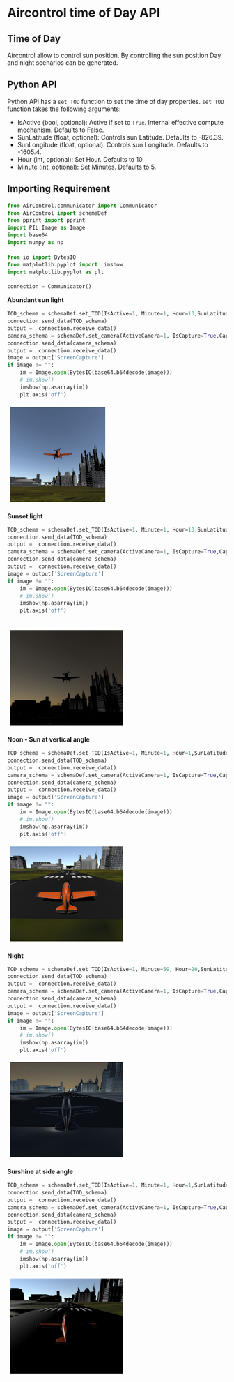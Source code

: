 # Aircontrol time of Day API

## Time of Day
Aircontrol allow to control sun position. By controlling the sun position Day and night scenarios can be generated.

## Python API
Python API has a `set_TOD` function to set the time of day properties. 
`set_TOD` function takes the following arguments:
- IsActive (bool, optional): Active if set to `True`. Internal effective compute mechanism. Defaults to False.
- SunLatitude (float, optional): Controls sun Latitude. Defaults to -826.39.
- SunLongitude (float, optional): Controls sun Longitude. Defaults to -1605.4.
- Hour (int, optional): Set Hour. Defaults to 10.
- Minute (int, optional): Set Minutes. Defaults to 5.

## Importing Requirement


```python
from AirControl.communicator import Communicator
from AirControl import schemaDef
from pprint import pprint
import PIL.Image as Image
import base64
import numpy as np

from io import BytesIO
from matplotlib.pyplot import  imshow
import matplotlib.pyplot as plt

connection = Communicator()
```

**Abundant sun light**


```python
TOD_schema = schemaDef.set_TOD(IsActive=1, Minute=1, Hour=13,SunLatitude=-2391.933347, SunLongitude=-2958)
connection.send_data(TOD_schema)
output =  connection.receive_data()
camera_schema = schemaDef.set_camera(ActiveCamera=1, IsCapture=True,CaptureCamera=1,CaptureType=0,CaptureHeight=256,CaptureWidth=256,IsOutput=True)
connection.send_data(camera_schema)
output =  connection.receive_data()
image = output['ScreenCapture']
if image != "":
    im = Image.open(BytesIO(base64.b64decode(image)))
    # im.show()
    imshow(np.asarray(im))
    plt.axis('off')
```


    
![png](output_5_0.png)
    


**Sunset light**


```python
TOD_schema = schemaDef.set_TOD(IsActive=1, Minute=1, Hour=13,SunLatitude=25.933347, SunLongitude=72.712092)
connection.send_data(TOD_schema)
output =  connection.receive_data()
camera_schema = schemaDef.set_camera(ActiveCamera=1, IsCapture=True,CaptureCamera=1,CaptureType=0,CaptureHeight=1080,CaptureWidth=1280,IsOutput=True)
connection.send_data(camera_schema)
output =  connection.receive_data()
image = output['ScreenCapture']
if image != "":
    im = Image.open(BytesIO(base64.b64decode(image)))
    # im.show()
    imshow(np.asarray(im))
    plt.axis('off')
   
```


    
![png](output_7_0.png)
    


**Noon - Sun at vertical angle**


```python
TOD_schema = schemaDef.set_TOD(IsActive=1, Minute=1, Hour=1,SunLatitude=-481.9, SunLongitude=-1517)
connection.send_data(TOD_schema)
output =  connection.receive_data()
camera_schema = schemaDef.set_camera(ActiveCamera=1, IsCapture=True,CaptureCamera=1,CaptureType=0,CaptureHeight=1080,CaptureWidth=1280,IsOutput=True)
connection.send_data(camera_schema)
output =  connection.receive_data()
image = output['ScreenCapture']
if image != "":
    im = Image.open(BytesIO(base64.b64decode(image)))
    # im.show()
    imshow(np.asarray(im))
    plt.axis('off')
```


    
![png](output_9_0.png)
    


**Night**


```python
TOD_schema = schemaDef.set_TOD(IsActive=1, Minute=59, Hour=20,SunLatitude=-2563, SunLongitude=-2939.9)
connection.send_data(TOD_schema)
output =  connection.receive_data()
camera_schema = schemaDef.set_camera(ActiveCamera=1, IsCapture=True,CaptureCamera=1,CaptureType=0,CaptureHeight=1080,CaptureWidth=1280,IsOutput=True)
connection.send_data(camera_schema)
output =  connection.receive_data()
image = output['ScreenCapture']
if image != "":
    im = Image.open(BytesIO(base64.b64decode(image)))
    # im.show()
    imshow(np.asarray(im))
    plt.axis('off')
```


    
![png](output_11_0.png)
    


**Surshine at side angle**


```python
TOD_schema = schemaDef.set_TOD(IsActive=1, Minute=1, Hour=1,SunLatitude=-2391, SunLongitude=-2958)
connection.send_data(TOD_schema)
output =  connection.receive_data()
camera_schema = schemaDef.set_camera(ActiveCamera=1, IsCapture=True,CaptureCamera=1,CaptureType=0,CaptureHeight=1080,CaptureWidth=1280,IsOutput=True)
connection.send_data(camera_schema)
output =  connection.receive_data()
image = output['ScreenCapture']
if image != "":
    im = Image.open(BytesIO(base64.b64decode(image)))
    # im.show()
    imshow(np.asarray(im))
    plt.axis('off')
```


    
![png](output_13_0.png)
    

